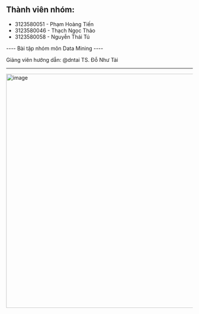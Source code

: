 ## Thành viên nhóm: 
- 3123580051 - Phạm Hoàng Tiến
- 3123580046 - Thạch Ngọc Thảo
- 3123580058 - Nguyễn Thái Tú


---- Bài tập nhóm môn Data Mining ----

Giảng viên hướng dẫn: @dntai TS. Đỗ Như Tài

--------------------------------------

<img width="1200" height="630" alt="image" src="https://github.com/user-attachments/assets/9ba15a3e-6d23-4fcb-9bf7-e60ad85a2b54" />
